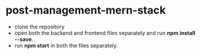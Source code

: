 # post-management-mern-stack
 - clone the repository
 - open both the backend and frontend files separately and run **npm install --save**.
 - run **npm start** in both the files separately.
